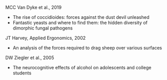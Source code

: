 MCC Van Dyke et al., 2019
- The rise of coccidioides: forces against the dust devil unleashed
-	Fantastic yeasts and where to find them: the hidden diversity of dimorphic fungal pathogens

JT Harvey, Applied Ergonomics, 2002
-	An analysis of the forces required to drag sheep over various surfaces

DW Ziegler et al., 2005
-	The neurocognitive effects of alcohol on adolescents and college students
